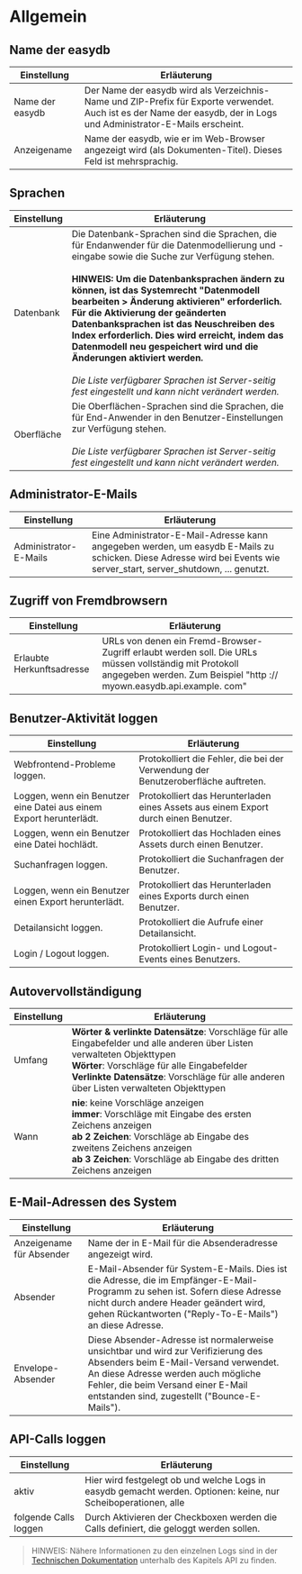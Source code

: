 # Allgemein

## Name der easydb

|Einstellung | Erläuterung |
|------|--------|
|Name der easydb| Der Name der easydb wird als Verzeichnis-Name und ZIP-Prefix für Exporte verwendet. Auch ist es der Name der easydb, der in Logs und Administrator-E-Mails erscheint. |
|Anzeigename | Name der easydb, wie er im Web-Browser angezeigt wird (als Dokumenten-Titel). Dieses Feld ist mehrsprachig. |

## Sprachen

|Einstellung | Erläuterung |
|------|--------|
| Datenbank | Die Datenbank-Sprachen sind die Sprachen, die für Endanwender für die Datenmodellierung und -eingabe sowie die Suche zur Verfügung stehen. <br><br>**HINWEIS: Um die Datenbanksprachen ändern zu können, ist das Systemrecht "Datenmodell bearbeiten > Änderung aktivieren" erforderlich. Für die Aktivierung der geänderten Datenbanksprachen ist das Neuschreiben des Index erforderlich. Dies wird erreicht, indem das Datenmodell neu gespeichert wird und die Änderungen aktiviert werden.**<br><br> _Die Liste verfügbarer Sprachen ist Server-seitig fest eingestellt und kann nicht verändert werden._ |
| Oberfläche | Die Oberflächen-Sprachen sind die Sprachen, die für End-Anwender in den Benutzer-Einstellungen zur Verfügung stehen. <br><br>_Die Liste verfügbarer Sprachen ist Server-seitig fest eingestellt und kann nicht verändert werden._|

## Administrator-E-Mails

|Einstellung | Erläuterung |
|------|--------|
|Administrator-E-Mails|Eine Administrator-E-Mail-Adresse kann angegeben werden, um easydb E-Mails zu schicken. Diese Adresse wird bei Events wie server_start, server_shutdown, ... genutzt.|

## Zugriff von Fremdbrowsern

|Einstellung | Erläuterung |
|------|--------|
|Erlaubte Herkunftsadresse|URLs von denen ein Fremd-Browser-Zugriff erlaubt werden soll. Die URLs müssen vollständig mit Protokoll angegeben werden. Zum Beispiel "​​http :// myown.easydb.api.example. com" |

## Benutzer-Aktivität loggen

|Einstellung | Erläuterung |
|------|--------|
|Webfrontend-Probleme loggen. |Protokolliert die Fehler, die bei der Verwendung der Benutzeroberfläche auftreten. |
|Loggen, wenn ein Benutzer eine Datei aus einem Export herunterlädt. |Protokolliert das Herunterladen eines Assets aus einem Export durch einen Benutzer. |
|Loggen, wenn ein Benutzer eine Datei hochlädt. |Protokolliert das Hochladen eines Assets durch einen Benutzer. |
|Suchanfragen loggen. |Protokolliert die Suchanfragen der Benutzer. |
|Loggen, wenn ein Benutzer einen Export herunterlädt. |Protokolliert das Herunterladen eines Exports durch einen Benutzer. |
|Detailansicht loggen. |Protokolliert die Aufrufe einer Detailansicht. |
|Login / Logout loggen. |Protokolliert Login- und Logout-Events eines Benutzers. |

## Autovervollständigung

|Einstellung | Erläuterung |
|------|--------|
|Umfang|**Wörter & verlinkte Datensätze**: Vorschläge für alle Eingabefelder und alle anderen über Listen verwalteten Objekttypen <br>**Wörter**: Vorschläge für alle Eingabefelder <br>**Verlinkte Datensätze**: Vorschläge für alle anderen über Listen verwalteten Objekttypen|
|Wann|**nie**: keine Vorschläge anzeigen <br> **immer**: Vorschläge mit Eingabe des ersten Zeichens anzeigen <br> **ab 2 Zeichen**: Vorschläge ab Eingabe des zweitens Zeichens anzeigen <br> **ab 3 Zeichen**: Vorschläge ab Eingabe des dritten Zeichens anzeigen|

## E-Mail-Adressen des System

|Einstellung |Erläuterung |
|------|--------|
|Anzeigename für Absender|Name der in E-Mail für die Absenderadresse angezeigt wird.|
|Absender|E-Mail-Absender für System-E-Mails. Dies ist die Adresse, die im Empfänger-E-Mail-Programm zu sehen ist. Sofern diese Adresse nicht durch andere Header geändert wird, gehen Rückantworten ("Reply-To-E-Mails") an diese Adresse. |
|Envelope-Absender|Diese Absender-Adresse ist normalerweise unsichtbar und wird zur Verifizierung des Absenders beim E-Mail-Versand verwendet. An diese Adresse werden auch mögliche Fehler, die beim Versand einer E-Mail entstanden sind, zugestellt ("Bounce-E-Mails").|

## API-Calls loggen
|Einstellung | Erläuterung |
|------|--------|
|aktiv|Hier wird festgelegt ob und welche Logs in easydb gemacht werden. Optionen: keine, nur Scheiboperationen, alle|
|folgende Calls loggen|Durch Aktivieren der Checkboxen werden die Calls definiert, die geloggt werden sollen.|

> HINWEIS: Nähere Informationen zu den einzelnen Logs sind in der [Technischen Dokumentation](https://docs.easydb.de/en/technical/api/api.html) unterhalb des Kapitels API zu finden.